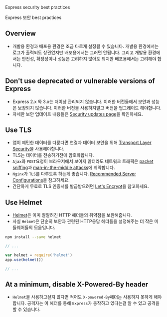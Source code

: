 Express security best practices

Express 보안 best practices

## Overview

* 개발용 환경과 배포용 환경은 조금 다르게 설정될 수 있습니다. 개발용
  환경에서는 로그가 출력되도 상관없지만 배포용에서는 그러면 안됩니다. 그리고
  개발용 환경에서는 안전성, 확장성이나 성능은 고려하지 않아도 되지만
  배포용에서는 고려해야 합니다.

## Don't use deprecated or vulnerable versions of Express

* Express 2.x 와 3.x는 더이상 관리되지 않습니다. 이러한 버전들에서 보안과
  성능은 보장되지 않습니다. 이러한 버전을 사용하지말고 버전을 업그레이드
  해야합니다.
* 자세한 보안 업데이트 내용들은 [Security updates page](https://expressjs.com/en/advanced/security-updates.html)을 확인하세요.

## Use TLS

* 앱이 예민한 데이터를 다룬다면 연결과 데이터 보안을 위해 [Transport Layer Security](https://en.wikipedia.org/wiki/Transport_Layer_Security)을 사용해야합니다.
* TLS는 데이터를 전송하기전에 암호화합니다. 
* `Ajax`와 `POST`요청이 브라우저에서 보이지 않더라도 네트워크 트래픽은 [packet
  sniffing](https://en.wikipedia.org/wiki/Packet_analyzer)과 [man-in-the-middle attacks](https://en.wikipedia.org/wiki/Man-in-the-middle_attack)에 취약합니다.
* `Nginx`가 `TLS`를 다루도록 하는게 좋습니다. [Recommended Server Configurations](https://wiki.mozilla.org/Security/Server_Side_TLS#Recommended_Server_Configurations)을 참고하세요.
* 간단하게 무료로 TLS 인증서를 발급받으려면 [Let's Encrypt](https://letsencrypt.org/about/)을 참고하세요.

## Use Helmet

* [Helmet](https://www.npmjs.com/package/helmet)은 이미 잘알려진 HTTP 헤더들의
  취약점을 보완해줍니다.
* 사실 `Helmet`은 단순히 보안과 관련된 HTTP응답 헤더들을 설정해주는 더 작은 
미들웨어들의 모음입니다.

```bash
npm install --save helmet
```

```js
// ...

var helmet = require('helmet')
app.use(helmet())

// ...
```

## At a minimum, disable X-Powered-By header

* `Helmet`을 사용하고싶지 않다면 적어도 `X-powered-By`헤더는 사용하지 못하게
  해야합니다. 공격자는 이 헤더를 통해 `Express`가 동작하고 있다는걸 알 수 있고
  공격을 할 수 있습니다.

